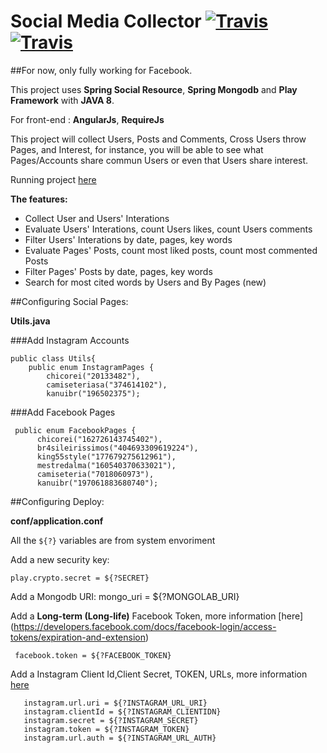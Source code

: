 # Social Media Collector [![Travis](https://img.shields.io/travis/rust-lang/rust.svg)](https://github.com/alvarojoao/socialCollector)  [![Travis](https://img.shields.io/badge/Heroku-deploy-green.svg)](https://heroku.com/) 

##For now, only fully working for Facebook.

This project uses **Spring Social Resource**, **Spring Mongodb** and **Play Framework** with **JAVA 8**.

For front-end : **AngularJs**, **RequireJs**
 
 This project will collect Users, Posts and Comments, Cross Users throw Pages, and Interest, for instance, you will be able to see what Pages/Accounts share commun Users or even that Users share interest.
 
 Running project [here](https://facebookcollector.herokuapp.com/#/)
 
 **The features:**
 
 - Collect User and Users' Interations
 - Evaluate Users' Interations, count Users likes, count Users comments
 - Filter Users' Interations by date, pages, key words
 - Evaluate Pages' Posts, count most liked posts, count most commented Posts
 - Filter Pages' Posts by date, pages, key words
 - Search for most cited words by Users and By Pages (new)
 
##Configuring Social Pages:

**Utils.java**

###Add Instagram Accounts

    public class Utils{
        public enum InstagramPages {
            chicorei("20133482"),
            camiseteriasa("374614102"),
            kanuibr("196502375");

###Add Facebook Pages

     public enum FacebookPages {
          chicorei("162726143745402"),
          br4sileirissimos("404693309619224"),
          king55style("177679275612961"),
          mestredalma("160540370633021"),
          camiseteria("7018060973"),
          kanuibr("197061883680740");

##Configuring Deploy:

**conf/application.conf**

All the `${?}` variables are from system envoriment

Add a new security key:

    play.crypto.secret = ${?SECRET}

Add a Mongodb URI:
     mongo_uri = ${?MONGOLAB_URI}

Add a **Long-term (Long-life)** Facebook Token, more information [here] (https://developers.facebook.com/docs/facebook-login/access-tokens/expiration-and-extension)

     facebook.token = ${?FACEBOOK_TOKEN}
 
 Add a Instagram Client Id,Client Secret, TOKEN, URLs, more information [here](https://www.instagram.com/developer/)
 
       instagram.url.uri = ${?INSTAGRAM_URL_URI}
       instagram.clientId = ${?INSTAGRAM_CLIENTIDN}
       instagram.secret = ${?INSTAGRAM_SECRET}
       instagram.token = ${?INSTAGRAM_TOKEN}
       instagram.url.auth = ${?INSTAGRAM_URL_AUTH}
 
 




